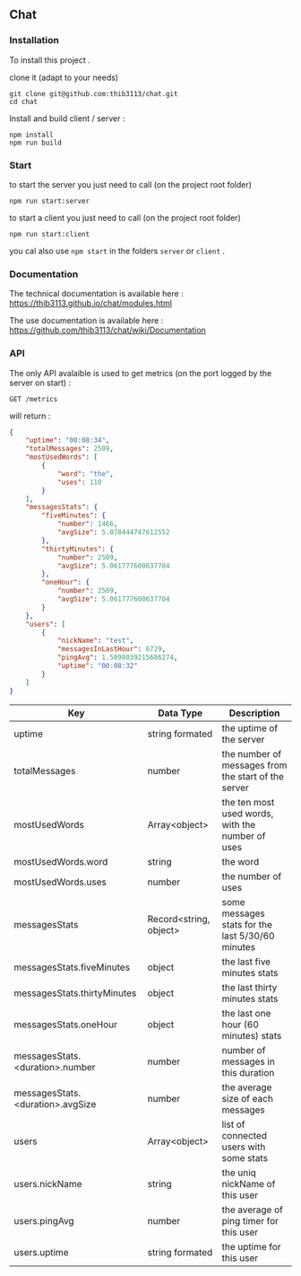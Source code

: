 
## Chat

### Installation
To install this project .

clone it (adapt to your needs)
```  
git clone git@github.com:thib3113/chat.git  
cd chat  
```  
Install and build client / server :
```  
npm install  
npm run build  
```  
### Start

to start the server you just need to call (on the project root folder)
```  
npm run start:server  
```  

to start a client you just need to call (on the project root folder)
```  
npm run start:client  
```  

you cal also use `npm start` in the folders `server` or `client` .

### Documentation
The technical documentation is available here : https://thib3113.github.io/chat/modules.html

The use documentation is available here : https://github.com/thib3113/chat/wiki/Documentation

### API
The only API avalaible is used to get metrics (on the port logged by the server on start) :
```
GET /metrics
```
will return :
```json
{
    "uptime": "00:08:34",
    "totalMessages": 2509,
    "mostUsedWords": [
        {
            "word": "the",
            "uses": 110
        }
    ],
    "messagesStats": {
        "fiveMinutes": {
            "number": 1466,
            "avgSize": 5.078444747612552
        },
        "thirtyMinutes": {
            "number": 2509,
            "avgSize": 5.061777600637704
        },
        "oneHour": {
            "number": 2509,
            "avgSize": 5.061777600637704
        }
    },
    "users": [
        {
            "nickName": "test",
            "messagesInLastHour": 6729,
            "pingAvg": 1.5098039215686274,
            "uptime": "00:08:32"
        }
    ]
}

```

| Key | Data Type | Description|
|--|--|--|
| uptime | string formated | the uptime of the server |
| totalMessages | number | the number of messages from the start of the server |
| mostUsedWords | Array\<object> | the ten most used words, with the number of uses |
| mostUsedWords.word | string | the word |
| mostUsedWords.uses | number | the number of uses |
| messagesStats | Record\<string, object> | some messages stats for the last 5/30/60 minutes |
| messagesStats.fiveMinutes | object | the last five minutes stats |
| messagesStats.thirtyMinutes | object | the last thirty minutes stats |
| messagesStats.oneHour | object | the last one hour (60 minutes) stats |
| messagesStats.\<duration>.number | number | number of messages in this duration |
| messagesStats.\<duration>.avgSize | number | the average size of each messages |
| users | Array\<object>  | list of connected users with some stats |
| users.nickName | string | the uniq nickName of this user |
| users.pingAvg | number | the average of ping timer for this user |
| users.uptime | string formated | the uptime for this user |
